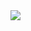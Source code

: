 <img src="https://capsule-render.vercel.app/api?type=waving&color=BDBDC8&height=150&section=header" />
